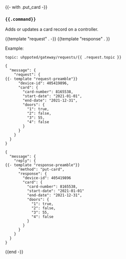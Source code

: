 {{- with .put_card -}}
### `{{.command}}`

Adds or updates a card record on a controller.

{{template "request"  . -}}
{{template "response" . }}

Example:
```
topic: uhppoted/gateway/requests/{{ .request.topic }}

{
  "message": {
    "request": {
{{- template "request-preamble"}}
      "device-id": 405419896,
      "card": {
        "card-number": 8165538,
        "start-date": "2021-01-01",
        "end-date": "2021-12-31",
        "doors": {
          "1": true,
          "2": false,
          "3": 55,
          "4": false
        }
      }
    }
  }
}

{
  "message": {
    "reply": {
{{- template "response-preamble"}}
      "method": "put-card",
      "response": {
        "device-id": 405419896
        "card": {
          "card-number": 8165538,
          "start-date": "2021-01-01"
          "end-date": "2021-12-31",
          "doors": {
            "1": true,
            "2": false,
            "3": 55,
            "4": false
          }
        }
      }
    }
  }
}
```
{{end -}}
